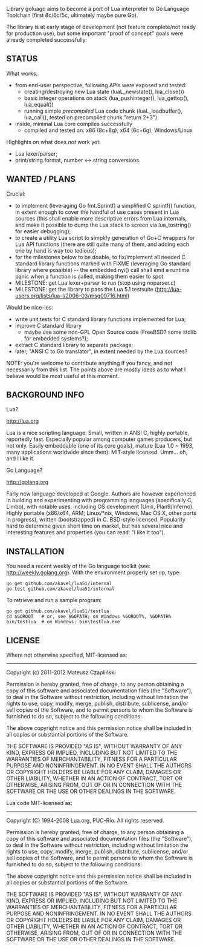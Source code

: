 
Library goluago aims to become a port of Lua interpreter to Go Language Toolchain
(first 8c/6c/5c, ultimately maybe pure Go).

The library is at early stage of development (not feature complete/not ready
for production use), but some important "proof of concept" goals were already
completed successfully:

STATUS
------

What works:
  * from end-user perspective, following APIs were exposed and tested:
    * creating/destroying new Lua state (luaL_newstate(), lua_close())
    * basic integer operations on stack (lua_pushinteger(), lua_gettop(), lua_equal())
    * running simple _precompiled_ Lua code chunk (luaL_loadbuffer(), lua_call(),
      tested on precompiled chunk "return 2+3")
  * inside, minimal Lua core compiles successfully
    * compiled and tested on: x86 (8c+8g), x64 (6c+6g), Windows/Linux

Highlights on what does _not_ work yet:
  * Lua lexer/parser;
  * print/string.format, number <-> string conversions.


WANTED / PLANS
--------------

Crucial:
  * to implement (leveraging Go fmt.Sprintf) a simplified C sprintf() function,
    in extent enough to cover the handful of use cases present in Lua sources
    (this shall enable more descriptive errors from Lua internals, and make it
    possible to dump the Lua stack to screen via lua_tostring() for easier debugging);
  * to create a utility Lua script to simplify generation of Go+C wrappers for 
    Lua API functions (there are still quite many of them, and adding each one
    by hand is way too tedious);
  * for the milestones below to be doable, to fix/implement all needed C standard 
    library functions marked with FIXME (leveraging Go standard library where possible)
    -- the embedded nyi() call shall emit a runtime panic when a function is
    called, making them easier to spot.
  * MILESTONE: get Lua lexer+parser to run (stop using noparser.c)
  * MILESTONE: get the library to pass the Lua 5.1 testsuite
    (http://lua-users.org/lists/lua-l/2006-03/msg00716.html)

Would be nice-ies:
  * write unit tests for C standard library functions implemented for Lua;
  * improve C standard library
    * maybe use some non-GPL Open Source code (FreeBSD? some stdlib for embedded systems?);
  * extract C standard library to separate package;
  * later, "ANSI C to Go translator", in extent needed by the Lua sources?

NOTE: you're welcome to contribute anything if you fancy, and not necessarily
from this list. The points above are mostly ideas as to what I believe would be 
most useful at this moment.


BACKGROUND INFO
---------------

Lua?

http://lua.org

Lua is a nice scripting language. Small, written in ANSI C, highly portable,
reportedly fast. Especially popular among computer games producers, but not only.
Easily embeddable (one of its core goals), mature (Lua 1.0 ~ 1993, many applications
worldwide since then). MIT-style licensed. Umm... oh, and I like it.


Go Language?

http://golang.org

Farly new language developed at Google. Authors are however experienced in
building and experimenting with programming languages (specifically C, Limbo), with 
notable uses, including OS development (Unix, Plan9/Inferno). Highly portable
(x86/x64, ARM; Linux/*nix, Windows, Mac OS X, other ports in progress), written
(bootstrapped) in C. BSD-style licensed. Popularity hard to determine given short
time on market, but has several nice and interesting features and properties
(you can read: "I like it too").


INSTALLATION
------------

You need a recent weekly of the Go language toolkit (see: http://weekly.golang.org).
With the environment properly set up, type:

    go get github.com/akavel/lua51/internal
    go test github.com/akavel/lua51/internal

To retrieve and run a sample program:

    go get github.com/akavel/lua51/testlua
    cd $GOROOT   # or, see $GOPATH; on Windows %GOROOT%, %GOPATH%
    bin/testlua  # on Windows: bin\testlua.exe


LICENSE
-------


Where not otherwise specified, MIT-licensed as:
- - - - - - - - - - - - - - - - - - - - - - - -

Copyright (c) 2011-2012 Mateusz Czapliński

Permission is hereby granted, free of charge, to any person obtaining a copy
of this software and associated documentation files (the "Software"), to deal
in the Software without restriction, including without limitation the rights
to use, copy, modify, merge, publish, distribute, sublicense, and/or sell
copies of the Software, and to permit persons to whom the Software is
furnished to do so, subject to the following conditions:

The above copyright notice and this permission notice shall be included in
all copies or substantial portions of the Software.

THE SOFTWARE IS PROVIDED "AS IS", WITHOUT WARRANTY OF ANY KIND, EXPRESS OR
IMPLIED, INCLUDING BUT NOT LIMITED TO THE WARRANTIES OF MERCHANTABILITY,
FITNESS FOR A PARTICULAR PURPOSE AND NONINFRINGEMENT. IN NO EVENT SHALL THE
AUTHORS OR COPYRIGHT HOLDERS BE LIABLE FOR ANY CLAIM, DAMAGES OR OTHER
LIABILITY, WHETHER IN AN ACTION OF CONTRACT, TORT OR OTHERWISE, ARISING FROM,
OUT OF OR IN CONNECTION WITH THE SOFTWARE OR THE USE OR OTHER DEALINGS IN
THE SOFTWARE.


Lua code MIT-licensed as:
- - - - - - - - - - - - -

Copyright (C) 1994-2008 Lua.org, PUC-Rio.  All rights reserved.

Permission is hereby granted, free of charge, to any person obtaining
a copy of this software and associated documentation files (the
"Software"), to deal in the Software without restriction, including
without limitation the rights to use, copy, modify, merge, publish,
distribute, sublicense, and/or sell copies of the Software, and to
permit persons to whom the Software is furnished to do so, subject to
the following conditions:

The above copyright notice and this permission notice shall be
included in all copies or substantial portions of the Software.

THE SOFTWARE IS PROVIDED "AS IS", WITHOUT WARRANTY OF ANY KIND,
EXPRESS OR IMPLIED, INCLUDING BUT NOT LIMITED TO THE WARRANTIES OF
MERCHANTABILITY, FITNESS FOR A PARTICULAR PURPOSE AND NONINFRINGEMENT.
IN NO EVENT SHALL THE AUTHORS OR COPYRIGHT HOLDERS BE LIABLE FOR ANY
CLAIM, DAMAGES OR OTHER LIABILITY, WHETHER IN AN ACTION OF CONTRACT,
TORT OR OTHERWISE, ARISING FROM, OUT OF OR IN CONNECTION WITH THE
SOFTWARE OR THE USE OR OTHER DEALINGS IN THE SOFTWARE.
